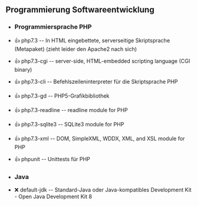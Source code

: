 ##  Programmierung Softwareentwicklung

- ###  Programmiersprache PHP

- :+1:  php7.3  -- In HTML eingebettete, serverseitige Skriptsprache (Metapaket) (zieht leider den Apache2 nach sich)
- :+1:  php7.3-cgi  -- server-side, HTML-embedded scripting language (CGI binary)
- :+1:  php7.3-cli  -- Befehlszeileninterpreter für die Skriptsprache PHP 
- :+1:  php7.3-gd  -- PHP5-Grafikbibliothek
- :+1:  php7.3-readline  -- readline module for PHP
- :+1:  php7.3-sqlite3  -- SQLite3 module for PHP
- :+1:  php7.3-xml  -- DOM, SimpleXML, WDDX, XML, and XSL module for PHP
- :+1:  phpunit  -- Unittests für PHP

- ###  Java

- :x:  default-jdk  -- Standard-Java oder Java-kompatibles Development Kit - Open Java Development Kit 8
